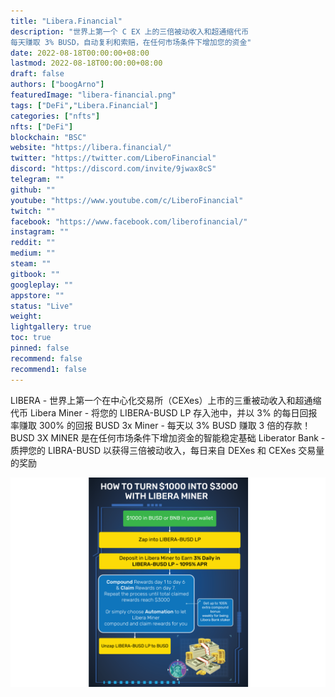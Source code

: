 ```yaml
---
title: "Libera.Financial"
description: "世界上第一个 C EX 上的三倍被动收入和超通缩代币
每天赚取 3% BUSD，自动复利和索赔，在任何市场条件下增加您的资金"
date: 2022-08-18T00:00:00+08:00
lastmod: 2022-08-18T00:00:00+08:00
draft: false
authors: ["boogArno"]
featuredImage: "libera-financial.png"
tags: ["DeFi","Libera.Financial"]
categories: ["nfts"]
nfts: ["DeFi"]
blockchain: "BSC"
website: "https://libera.financial/"
twitter: "https://twitter.com/LiberoFinancial"
discord: "https://discord.com/invite/9jwax8cS"
telegram: ""
github: ""
youtube: "https://www.youtube.com/c/LiberoFinancial"
twitch: ""
facebook: "https://www.facebook.com/liberofinancial/"
instagram: ""
reddit: ""
medium: ""
steam: ""
gitbook: ""
googleplay: ""
appstore: ""
status: "Live"
weight: 
lightgallery: true
toc: true
pinned: false
recommend: false
recommend1: false
---
```

LIBERA - 世界上第一个在中心化交易所（CEXes）上市的三重被动收入和超通缩代币
Libera Miner - 将您的 LIBERA-BUSD LP 存入池中，并以 3% 的每日回报率赚取 300% 的回报
BUSD 3x Miner - 每天以 3% BUSD 赚取 3 倍的存款！ BUSD 3X MINER 是在任何市场条件下增加资金的智能稳定基础
Liberator Bank - 质押您的 LIBRA-BUSD 以获得三倍被动收入，每日来自 DEXes 和 CEXes 交易量的奖励

![liberafinancial-dapp-defi-bsc-image1_9d4b8dd13bb5aafc775ed094fae1cb47](liberafinancial-dapp-defi-bsc-image1_9d4b8dd13bb5aafc775ed094fae1cb47.png)